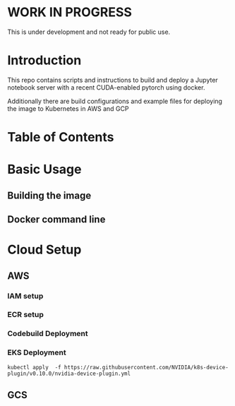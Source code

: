 # WORK IN PROGRESS

This is under development and not ready for public use.

# Introduction

This repo contains scripts and instructions to build and deploy a Jupyter notebook server with a recent CUDA-enabled pytorch using docker.

Additionally there are build configurations and example files for deploying the image to Kubernetes in AWS and GCP

# Table of Contents

# Basic Usage

## Building the image


## Docker command line





# Cloud Setup

## AWS

### IAM setup

### ECR setup

### Codebuild Deployment

### EKS Deployment


```
kubectl apply  -f https://raw.githubusercontent.com/NVIDIA/k8s-device-plugin/v0.10.0/nvidia-device-plugin.yml

```

## GCS
